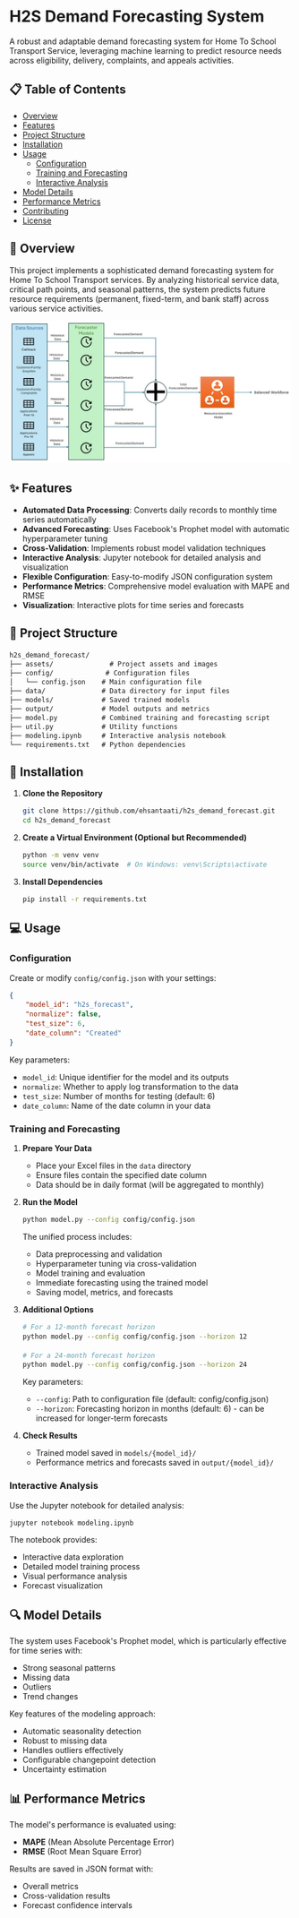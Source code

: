 # H2S Demand Forecasting System

A robust and adaptable demand forecasting system for Home To School Transport Service, leveraging machine learning to predict resource needs across eligibility, delivery, complaints, and appeals activities.

## 📋 Table of Contents
- [Overview](#overview)
- [Features](#features)
- [Project Structure](#project-structure)
- [Installation](#installation)
- [Usage](#usage)
  - [Configuration](#configuration)
  - [Training and Forecasting](#training-and-forecasting)
  - [Interactive Analysis](#interactive-analysis)
- [Model Details](#model-details)
- [Performance Metrics](#performance-metrics)
- [Contributing](#contributing)
- [License](#license)

## 🎯 Overview

This project implements a sophisticated demand forecasting system for Home To School Transport services. By analyzing historical service data, critical path points, and seasonal patterns, the system predicts future resource requirements (permanent, fixed-term, and bank staff) across various service activities.

![Model Overview](assets/Model_Overview.jpg)

## ✨ Features

- **Automated Data Processing**: Converts daily records to monthly time series automatically
- **Advanced Forecasting**: Uses Facebook's Prophet model with automatic hyperparameter tuning
- **Cross-Validation**: Implements robust model validation techniques
- **Interactive Analysis**: Jupyter notebook for detailed analysis and visualization
- **Flexible Configuration**: Easy-to-modify JSON configuration system
- **Performance Metrics**: Comprehensive model evaluation with MAPE and RMSE
- **Visualization**: Interactive plots for time series and forecasts

## 📁 Project Structure

```
h2s_demand_forecast/
├── assets/              # Project assets and images
├── config/             # Configuration files
│   └── config.json    # Main configuration file
├── data/              # Data directory for input files
├── models/            # Saved trained models
├── output/            # Model outputs and metrics
├── model.py           # Combined training and forecasting script
├── util.py            # Utility functions
├── modeling.ipynb     # Interactive analysis notebook
└── requirements.txt   # Python dependencies
```

## 🚀 Installation

1. **Clone the Repository**
   ```bash
   git clone https://github.com/ehsantaati/h2s_demand_forecast.git
   cd h2s_demand_forecast
   ```

2. **Create a Virtual Environment (Optional but Recommended)**
   ```bash
   python -m venv venv
   source venv/bin/activate  # On Windows: venv\Scripts\activate
   ```

3. **Install Dependencies**
   ```bash
   pip install -r requirements.txt
   ```

## 💻 Usage

### Configuration

Create or modify `config/config.json` with your settings:

```json
{
    "model_id": "h2s_forecast",
    "normalize": false,
    "test_size": 6,
    "date_column": "Created"
}
```

Key parameters:
- `model_id`: Unique identifier for the model and its outputs
- `normalize`: Whether to apply log transformation to the data
- `test_size`: Number of months for testing (default: 6)
- `date_column`: Name of the date column in your data

### Training and Forecasting

1. **Prepare Your Data**
   - Place your Excel files in the `data` directory
   - Ensure files contain the specified date column
   - Data should be in daily format (will be aggregated to monthly)

2. **Run the Model**
   ```bash
   python model.py --config config/config.json
   ```
   
   The unified process includes:
   - Data preprocessing and validation
   - Hyperparameter tuning via cross-validation
   - Model training and evaluation
   - Immediate forecasting using the trained model
   - Saving model, metrics, and forecasts

3. **Additional Options**
   ```bash
   # For a 12-month forecast horizon
   python model.py --config config/config.json --horizon 12
   
   # For a 24-month forecast horizon
   python model.py --config config/config.json --horizon 24
   ```
   
   Key parameters:
   - `--config`: Path to configuration file (default: config/config.json)
   - `--horizon`: Forecasting horizon in months (default: 6) - can be increased for longer-term forecasts

4. **Check Results**
   - Trained model saved in `models/{model_id}/`
   - Performance metrics and forecasts saved in `output/{model_id}/`

### Interactive Analysis

Use the Jupyter notebook for detailed analysis:
```bash
jupyter notebook modeling.ipynb
```

The notebook provides:
- Interactive data exploration
- Detailed model training process
- Visual performance analysis
- Forecast visualization

## 🔍 Model Details

The system uses Facebook's Prophet model, which is particularly effective for time series with:
- Strong seasonal patterns
- Missing data
- Outliers
- Trend changes

Key features of the modeling approach:
- Automatic seasonality detection
- Robust to missing data
- Handles outliers effectively
- Configurable changepoint detection
- Uncertainty estimation

## 📊 Performance Metrics

The model's performance is evaluated using:
- **MAPE** (Mean Absolute Percentage Error)
- **RMSE** (Root Mean Square Error)

Results are saved in JSON format with:
- Overall metrics
- Cross-validation results
- Forecast confidence intervals
